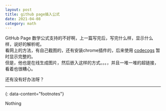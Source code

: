 ```yaml
---
layout: post
title: github page插入公式
date: 2021-04-08
category: math
---
```


GitHub Page 数学公式支持的不好啊，上一篇写完后，写完什么样，显示什么样，说好的解析呢。  
看网上的方法，有自己截图的，还有安装chrome插件的，后来使用 [codecogs](https://www.codecogs.com/latex/eqneditor.php) 暂时显示完整的。  
但是，他也是在线生成图片，然后嵌入这样的方式。。。，并且一堆一堆的超链接，看着也很糟心。     

还有没有好办法呀？  

---
{: data-content="footnotes"}

Nothing

